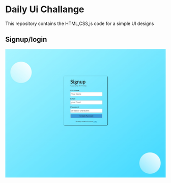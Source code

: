 
# Daily Ui Challange 

This repository contains the HTML,CSS,js code for a simple UI designs



## Signup/login

![blue-themed](Signup-login-pages/blue-themes-basic/screenshot.jpeg)
